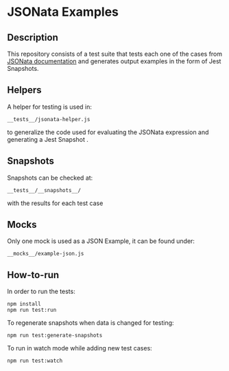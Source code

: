 # JSONata Examples

## Description
This repository consists of a test suite that tests each one of the cases from [JSONata documentation](http://docs.jsonata.org/simple) and generates output examples in the form of Jest Snapshots.

## Helpers
A helper for testing is used in:

```
__tests__/jsonata-helper.js
```

to generalize the code used for evaluating the JSONata expression and generating a Jest Snapshot .

## Snapshots
Snapshots can be checked at:

```
__tests__/__snapshots__/ 
```

with the results for each test case

## Mocks
Only one mock is used as a JSON Example, it can be found under:
```
__mocks__/example-json.js
```

## How-to-run
In order to run the tests:
```
npm install
npm run test:run
```

To regenerate snapshots when data is changed for testing:
```
npm run test:generate-snapshots
```

To run in watch mode while adding new test cases:
```
npm run test:watch
```
